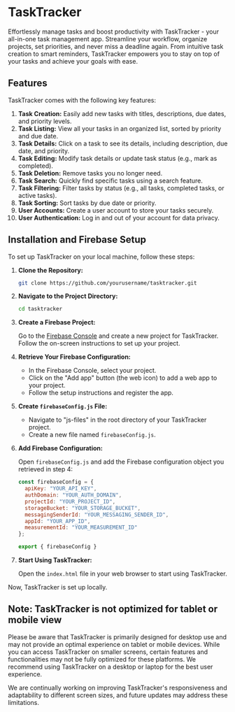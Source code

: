 # TaskTracker

Effortlessly manage tasks and boost productivity with TaskTracker - your all-in-one task management app. Streamline your workflow, organize projects, set priorities, and never miss a deadline again. From intuitive task creation to smart reminders, TaskTracker empowers you to stay on top of your tasks and achieve your goals with ease.

## Features

TaskTracker comes with the following key features:

1. **Task Creation:** Easily add new tasks with titles, descriptions, due dates, and priority levels.
2. **Task Listing:** View all your tasks in an organized list, sorted by priority and due date.
3. **Task Details:** Click on a task to see its details, including description, due date, and priority.
4. **Task Editing:** Modify task details or update task status (e.g., mark as completed).
5. **Task Deletion:** Remove tasks you no longer need.
6. **Task Search:** Quickly find specific tasks using a search feature.
7. **Task Filtering:** Filter tasks by status (e.g., all tasks, completed tasks, or active tasks).
8. **Task Sorting:** Sort tasks by due date or priority.
9. **User Accounts:** Create a user account to store your tasks securely.
10. **User Authentication:** Log in and out of your account for data privacy.

## Installation and Firebase Setup

To set up TaskTracker on your local machine, follow these steps:

1. **Clone the Repository:**

   ```bash
   git clone https://github.com/yourusername/tasktracker.git
   ```

2. **Navigate to the Project Directory:**

   ```bash
   cd tasktracker
   ```

3. **Create a Firebase Project:**

   Go to the [Firebase Console](https://console.firebase.google.com/) and create a new project for TaskTracker. Follow the on-screen instructions to set up your project.

4. **Retrieve Your Firebase Configuration:**

   - In the Firebase Console, select your project.
   - Click on the "Add app" button (the web icon) to add a web app to your project.
   - Follow the setup instructions and register the app.

5. **Create `firebaseConfig.js` File:**

   - Navigate to "js-files" in the root directory of your TaskTracker project.
   - Create a new file named `firebaseConfig.js`.

6. **Add Firebase Configuration:**

   Open `firebaseConfig.js` and add the Firebase configuration object you retrieved in step 4:

   ```javascript
   const firebaseConfig = {
     apiKey: "YOUR_API_KEY",
     authDomain: "YOUR_AUTH_DOMAIN",
     projectId: "YOUR_PROJECT_ID",
     storageBucket: "YOUR_STORAGE_BUCKET",
     messagingSenderId: "YOUR_MESSAGING_SENDER_ID",
     appId: "YOUR_APP_ID",
     measurementId: "YOUR_MEASUREMENT_ID"
   };

   export { firebaseConfig }
   ```

7. **Start Using TaskTracker:**

   Open the `index.html` file in your web browser to start using TaskTracker.

Now, TaskTracker is set up locally.

## Note: TaskTracker is not optimized for tablet or mobile view

Please be aware that TaskTracker is primarily designed for desktop use and may not provide an optimal experience on tablet or mobile devices. While you can access TaskTracker on smaller screens, certain features and functionalities may not be fully optimized for these platforms. We recommend using TaskTracker on a desktop or laptop for the best user experience.

We are continually working on improving TaskTracker's responsiveness and adaptability to different screen sizes, and future updates may address these limitations.
